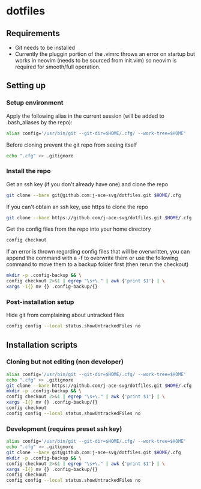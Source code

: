 # dotfiles
## Requirements
- Git needs to be installed
- Currently the pluggin portion of the .vimrc throws an error on startup but works in neovim (needs to be sourced from init.vim) so neovim is required for smooth/full operation.
## Setting up
### Setup environment
Apply the following alias in the current session (will be added to .bash_aliases by the repo):
```bash
alias config='/usr/bin/git --git-dir=$HOME/.cfg/ --work-tree=$HOME'
```
Before cloning prevent the git repo from seeing itself
```bash
echo ".cfg" >> .gitignore
```
### Install the repo
Get an ssh key (if you don't already have one) and clone the repo
```bash
git clone --bare git@github.com:j-ace-svg/dotfiles.git $HOME/.cfg
```
If you can't obtain an ssh key, use https to clone the repo
```bash
git clone --bare https://github.com/j-ace-svg/dotfiles.git $HOME/.cfg
```
Get the config files from the repo into your home directory
```bash
config checkout
```
If an error is thrown regarding config files that will be overwritten, you can append the command with a -f to overwrite them or use the following command to move them to a backup folder first (then rerun the checkout)
```bash
mkdir -p .config-backup && \
config checkout 2>&1 | egrep "\s+\." | awk {'print $1'} | \
xargs -I{} mv {} .config-backup/{}
```
### Post-installation setup
Hide git from complaining about untracked files
```bash
config config --local status.showUntrackedFiles no
```
## Installation scripts
### Cloning but not editing (non developer)
```bash
alias config='/usr/bin/git --git-dir=$HOME/.cfg/ --work-tree=$HOME'
echo ".cfg" >> .gitignore
git clone --bare https://github.com/j-ace-svg/dotfiles.git $HOME/.cfg
mkdir -p .config-backup && \
config checkout 2>&1 | egrep "\s+\." | awk {'print $1'} | \
xargs -I{} mv {} .config-backup/{}
config checkout
config config --local status.showUntrackedFiles no
```
### Development (requires preset ssh key)
```bash
alias config='/usr/bin/git --git-dir=$HOME/.cfg/ --work-tree=$HOME'
echo ".cfg" >> .gitignore
git clone --bare git@github.com:j-ace-svg/dotfiles.git $HOME/.cfg
mkdir -p .config-backup && \
config checkout 2>&1 | egrep "\s+\." | awk {'print $1'} | \
xargs -I{} mv {} .config-backup/{}
config checkout
config config --local status.showUntrackedFiles no
```
